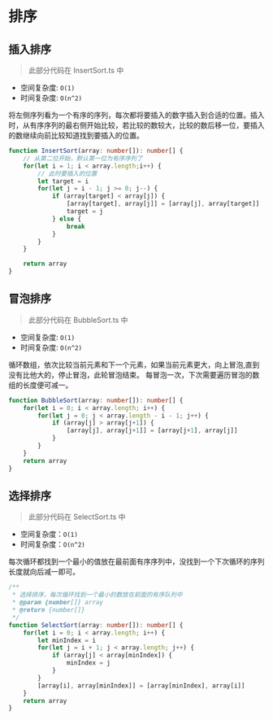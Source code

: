 # 排序

## 插入排序
> 此部分代码在 InsertSort.ts 中

- 空间复杂度: `O(1)`
- 时间复杂度: `O(n^2)`

将左侧序列看为一个有序的序列，每次都将要插入的数字插入到合适的位置。插入时，从有序序列的最右侧开始比较，若比较的数较大，比较的数后移一位，要插入的数继续向前比较知道找到要插入的位置。

```typescript
function InsertSort(array: number[]): number[] {
    // 从第二位开始，默认第一位为有序序列了
    for(let i = 1; i < array.length;i++) {
        // 此时要插入的位置
        let target = i
        for(let j = i - 1; j >= 0; j--) {
            if (array[target] < array[j]) {
                [array[target], array[j]] = [array[j], array[target]]
                target = j
            } else {
                break
            }
        }
    }

    return array
}
```



## 冒泡排序

> 此部分代码在 BubbleSort.ts 中

- 空间复杂度: `O(1)`
- 时间复杂度: `O(n^2)`

循环数组，依次比较当前元素和下一个元素，如果当前元素更大，向上冒泡,直到没有比他大的，停止冒泡，此轮冒泡结束。
每冒泡一次，下次需要遍历冒泡的数组的长度便可减一。

```typescript
function BubbleSort(array: number[]): number[] {
    for(let i = 0; i < array.length; i++) {
        for(let j = 0; j < array.length - i - 1; j++) {
            if (array[j] > array[j+1]) {
                [array[j], array[j+1]] = [array[j+1], array[j]]
            }
        }
    }
    return array
}
```

## 选择排序

> 此部分代码在 SelectSort.ts 中

- 空间复杂度：`O(1)`
- 时间复杂度：`O(n^2)`

每次循环都找到一个最小的值放在最前面有序序列中，没找到一个下次循环的序列长度就向后减一即可。

```typescript
/**
 * 选择排序，每次循环找到一个最小的数放在前面的有序队列中
 * @param {number[]} array 
 * @return {number[]}
 */
function SelectSort(array: number[]): number[] {
    for(let i = 0; i < array.length; i++) {
        let minIndex = i
        for(let j = i + 1; j < array.length; j++) {
            if (array[j] < array[minIndex]) {
                minIndex = j
            }
        }
        [array[i], array[minIndex]] = [array[minIndex], array[i]]
    }
    return array
}
```



